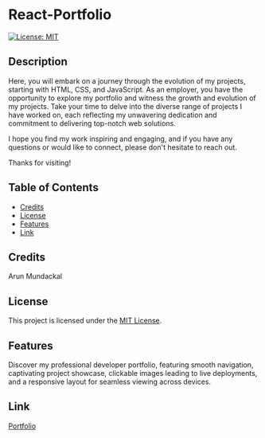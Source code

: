 # React-Portfolio

[![License: MIT](https://img.shields.io/badge/License-MIT-yellow.svg)](https://opensource.org/licenses/MIT)

## Description

Here, you will embark on a journey through the evolution of my projects, starting with HTML, CSS, and JavaScript. 
As an employer, you have the opportunity to explore my portfolio and witness the growth and evolution of my projects. 
Take your time to delve into the diverse range of projects I have worked on, each reflecting my unwavering dedication and commitment to delivering top-notch web solutions.

I hope you find my work inspiring and engaging, and if you have any questions or would like to connect, please don't hesitate to reach out.

Thanks for visiting!

## Table of Contents

- [Credits](#credits)
- [License](#license)
- [Features](#features)
- [Link](#link)

## Credits

Arun Mundackal

## License

This project is licensed under the [MIT License](https://opensource.org/licenses/MIT).

## Features

Discover my professional developer portfolio, featuring smooth navigation, captivating project showcase, clickable images leading to live deployments, and a responsive layout for seamless viewing across devices.

## Link
[Portfolio](https://genjutsyou.github.io/React-Portfolio/)
